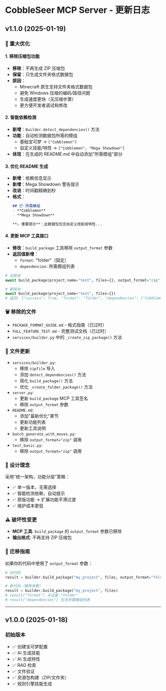 # CobbleSeer MCP Server - 更新日志

## v1.1.0 (2025-01-19)

### 🎉 重大优化

#### 1. 移除压缩包功能
- **移除**：不再生成 ZIP 压缩包
- **保留**：只生成文件夹格式数据包
- **原因**：
  - Minecraft 原生支持文件夹格式数据包
  - 避免 Windows 压缩的编码/路径问题
  - 生成速度更快（无压缩步骤）
  - 更方便开发者调试和修改

#### 2. 智能依赖检测
- **新增**：`Builder.detect_dependencies()` 方法
- **功能**：自动检测数据包所需的模组
  - 基础宝可梦 → `["Cobblemon"]`
  - 自定义技能/特性 → `["Cobblemon", "Mega Showdown"]`
- **体现**：在生成的 README.md 中自动添加"所需模组"部分

#### 3. 优化 README 生成
- **新增**：依赖信息显示
- **新增**：Mega Showdown 警告提示
- **改进**：时间戳精确到秒
- **格式**：
  ```markdown
  ## 📦 所需模组
  - **Cobblemon**
  - **Mega Showdown**
  
  **⚠️ 重要提示**：此数据包包含自定义技能或特性...
  ```

#### 4. 更新 MCP 工具接口
- **修改**：`build_package` 工具移除 `output_format` 参数
- **返回值新增**：
  - `format`: "folder"（固定）
  - `dependencies`: 所需模组列表
  
```python
# 旧版本
await build_package(project_name="test", files={}, output_format="zip")

# 新版本
await build_package(project_name="test", files={})
# 返回: {"success": True, "format": "folder", "dependencies": ["Cobblemon"]}
```

### 🗑️ 移除的文件
- `PACKAGE_FORMAT_GUIDE.md` - 格式指南（已过时）
- `FULL_FEATURE_TEST.md` - 完整测试文档（已过时）
- `services/builder.py` 中的 `_create_zip_package()` 方法

### 📝 文件更新
- `services/builder.py`:
  - 移除 `zipfile` 导入
  - 添加 `detect_dependencies()` 方法
  - 简化 `build_package()` 方法
  - 优化 `_create_folder_package()` 方法
- `server.py`:
  - 更新 `build_package` MCP 工具签名
  - 移除 `output_format` 参数
- `README.md`:
  - 添加"最新优化"章节
  - 更新功能列表
  - 更新工具说明
- `batch_generate_with_moves.py`:
  - 移除 `output_format="zip"` 调用
- `test_basic.py`:
  - 移除 `output_format="zip"` 调用

### 🎯 设计理念
采用"统一架构，功能分层"策略：
- ✅ 单一版本，无需选择
- ✅ 智能检测依赖，自动提示
- ✅ 原版功能 → 扩展功能平滑过渡
- ✅ 维护成本更低

### ⚠️ 破坏性变更
- **MCP 工具**: `build_package` 的 `output_format` 参数已移除
- **输出格式**: 不再支持 ZIP 压缩包

### 🔄 迁移指南
如果你的代码中使用了 `output_format` 参数：
```python
# 旧代码
result = builder.build_package("my_project", files, output_format="folder")

# 新代码（移除参数）
result = builder.build_package("my_project", files)
# result["format"] 永远是 "folder"
# result["dependencies"] 包含所需模组列表
```

---

## v1.0.0 (2025-01-18)

### 初始版本
- ✅ 创建宝可梦配置
- ✅ AI 生成技能
- ✅ AI 生成特性
- ✅ RAG 检索
- ✅ 文件验证
- ✅ 资源包构建（ZIP/文件夹）
- ✅ 规则引擎技能生成

